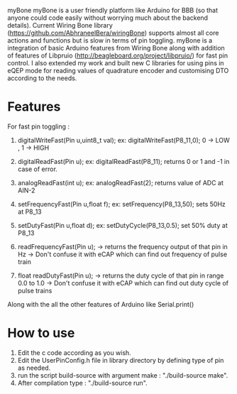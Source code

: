 myBone
myBone is a user friendly platform like Arduino for BBB (so that anyone could code easily without worrying much about the backend details).
Current Wiring Bone library (https://github.com/AbhraneelBera/wiringBone) supports almost all core actions and functions but is slow in terms of pin toggling. myBone is a  integration of basic Arduino features from Wiring Bone along with addition of features of Libpruio (http://beagleboard.org/project/libpruio/) for fast pin control. I also extended my work and built new C libraries for using pins in eQEP mode for reading values of quadrature encoder and customising DTO according to the needs. 

# Features
For fast pin toggling : 
1) digitalWriteFast(Pin u,uint8_t val); 
ex: digitalWriteFast(P8_11,0); 0 -> LOW , 1 -> HIGH

2) digitalReadFast(Pin u);
ex: digitalReadFast(P8_11); returns 0 or 1 and -1 in case of error.

3) analogReadFast(int u); 
ex: analogReadFast(2); returns value of ADC at AIN-2

4) setFrequencyFast(Pin u,float f);
ex: setFrequency(P8_13,50); sets 50Hz at P8_13 

5) setDutyFast(Pin u,float d);
ex: setDutyCycle(P8_13,0.5); set 50% duty at P8_13 

6) readFrequencyFast(Pin u);
-> returns the frequency output of that pin in Hz
-> Don't confuse it with eCAP which can find out frequency of pulse train

7) float readDutyFast(Pin u);
-> returns the duty cycle of that pin in range 0.0 to 1.0
-> Don't confuse it with eCAP which can find out duty cycle of pulse trains

Along with the all the other features of Arduino like Serial.print()

# How to use
1) Edit the c code according as you wish.
2) Edit the UserPinConfig.h file in library directory by defining type of pin as needed.
3) run the script build-source with argument make : "./build-source make".
4) After compilation type : "./build-source run".
